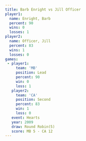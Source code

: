 ```yaml
---
title: Barb Enright vs Jill Officer
player1:             
  name: Enright, Barb
  percent: 90        
  wins: 0            
  losses: 1          
player2:             
  name: Officer, Jill
  percent: 83        
  wins: 1            
  losses: 0          
games:
 - player1:        
     team: 'MB'    
     position: Lead
     percent: 90   
     win: 0        
     loss: 1       
   player2:          
     team: 'CA'      
     position: Second
     percent: 83     
     win: 1          
     loss: 0         
   event: Hearts       
   year: 2009          
   draw: Round Robin(5)
   score: MB 5 - CA 12 
---
```

